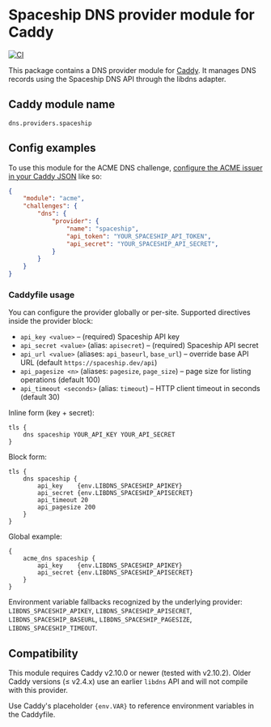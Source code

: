 Spaceship DNS provider module for Caddy
=======================================

[![CI](https://github.com/caddy-dns/spaceship/actions/workflows/ci.yml/badge.svg)](https://github.com/caddy-dns/spaceship/actions/workflows/ci.yml)

This package contains a DNS provider module for [Caddy](https://github.com/caddyserver/caddy). It manages DNS records using the Spaceship DNS API through the libdns adapter.

## Caddy module name

```
dns.providers.spaceship
```

## Config examples

To use this module for the ACME DNS challenge, [configure the ACME issuer in your Caddy JSON](https://caddyserver.com/docs/json/apps/tls/automation/policies/issuer/acme/) like so:

```json
{
	"module": "acme",
	"challenges": {
		"dns": {
			"provider": {
				"name": "spaceship",
				"api_token": "YOUR_SPACESHIP_API_TOKEN",
				"api_secret": "YOUR_SPACESHIP_API_SECRET",
			}
		}
	}
}
```

### Caddyfile usage

You can configure the provider globally or per-site. Supported directives inside the provider block:

* `api_key <value>` – (required) Spaceship API key
* `api_secret <value>` (alias: `apisecret`) – (required) Spaceship API secret
* `api_url <value>` (aliases: `api_baseurl`, `base_url`) – override base API URL (default `https://spaceship.dev/api`)
* `api_pagesize <n>` (aliases: `pagesize`, `page_size`) – page size for listing operations (default 100)
* `api_timeout <seconds>` (alias: `timeout`) – HTTP client timeout in seconds (default 30)

Inline form (key + secret):
```
tls {
	dns spaceship YOUR_API_KEY YOUR_API_SECRET
}
```

Block form:
```
tls {
	dns spaceship {
		api_key    {env.LIBDNS_SPACESHIP_APIKEY}
		api_secret {env.LIBDNS_SPACESHIP_APISECRET}
		api_timeout 20
		api_pagesize 200
	}
}
```

Global example:
```
{
	acme_dns spaceship {
		api_key    {env.LIBDNS_SPACESHIP_APIKEY}
		api_secret {env.LIBDNS_SPACESHIP_APISECRET}
	}
}
```

Environment variable fallbacks recognized by the underlying provider: `LIBDNS_SPACESHIP_APIKEY`, `LIBDNS_SPACESHIP_APISECRET`, `LIBDNS_SPACESHIP_BASEURL`, `LIBDNS_SPACESHIP_PAGESIZE`, `LIBDNS_SPACESHIP_TIMEOUT`.

## Compatibility

This module requires Caddy v2.10.0 or newer (tested with v2.10.2). Older Caddy versions (≤ v2.4.x) use an earlier `libdns` API and will not compile with this provider.

Use Caddy's placeholder `{env.VAR}` to reference environment variables in the Caddyfile.
